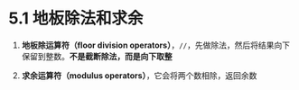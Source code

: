 # 5.1 地板除法和求余


1. **地板除运算符（floor division operators）**，`//`，先做除法，然后将结果向下保留到整数。**不是截断除法，而是向下取整**

2. **求余运算符（modulus operators）**，它会将两个数相除，返回余数


